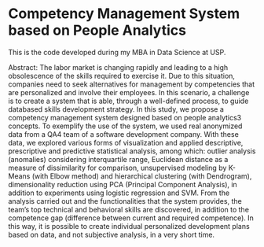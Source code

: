 # Competency Management System based on People Analytics

This is the code developed during my MBA in Data Science at USP. 

Abstract:
The labor market is changing rapidly and leading to a high obsolescence of the skills required to exercise it. Due to this situation, companies need to seek alternatives for management by competencies that are personalized and involve their employees. In this scenario, a challenge is to create a system that is able, through a well-defined process, to guide databased skills development strategy. In this study, we propose a competency management system designed based on people analytics3 concepts. To exemplify the use of the system, we used real anonymized data from a QA4 team of a software development company. With these data, we explored various forms of visualization and applied descriptive, prescriptive and predictive statistical analysis, among which: outlier analysis (anomalies) considering interquartile range, Euclidean distance as a measure of dissimilarity for comparison, unsupervised modeling by K-Means (with Elbow method) and hierarchical clustering (with Dendrogram), dimensionality reduction using PCA (Principal Component Analysis), in addition to experiments using logistic regression and SVM. From the analysis carried out and the functionalities that the system provides, the team’s top technical and behavioral skills are discovered, in addition to the competence gap (difference between current and required competence). In this way, it is possible to create individual personalized development plans based on data, and not subjective analysis, in a very short time.

